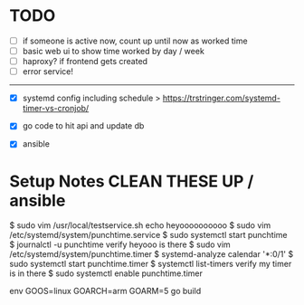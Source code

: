 # TODO
- [ ] if someone is active now, count up until now as worked time
- [ ] basic web ui to show time worked by day / week
- [ ] haproxy? if frontend gets created
- [ ] error service!
---
- [x] systemd config including schedule > https://trstringer.com/systemd-timer-vs-cronjob/
- [x] go code to hit api and update db
- [x] ansible


# Setup Notes CLEAN THESE UP / ansible
$ sudo vim /usr/local/testservice.sh
echo heyoooooooooo
$ sudo vim /etc/systemd/system/punchtime.service
$ sudo systemctl start punchtime
$ journalctl -u punchtime
verify heyooo is there
$ sudo vim /etc/systemd/system/punchtime.timer
$ systemd-analyze calendar '*:0/1'
$ sudo systemctl start punchtime.timer
$ systemctl list-timers
verify my timer is in there
$ sudo systemctl enable punchtime.timer

env GOOS=linux GOARCH=arm GOARM=5 go build
